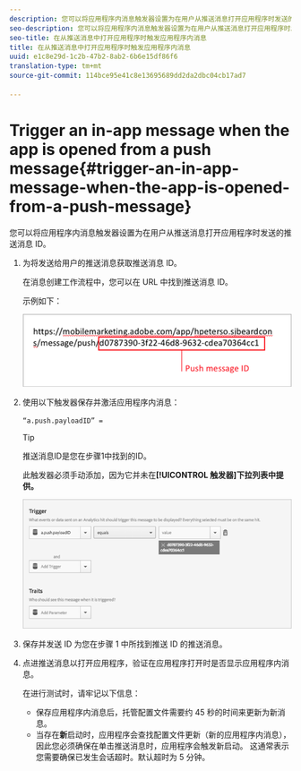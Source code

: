 ```yaml
---
description: 您可以将应用程序内消息触发器设置为在用户从推送消息打开应用程序时发送的推送消息 ID。
seo-description: 您可以将应用程序内消息触发器设置为在用户从推送消息打开应用程序时发送的推送消息 ID。
seo-title: 在从推送消息中打开应用程序时触发应用程序内消息
title: 在从推送消息中打开应用程序时触发应用程序内消息
uuid: e1c8e29d-1c2b-47b2-8ab2-6b6e15df86f6
translation-type: tm+mt
source-git-commit: 114bce95e41c8e13695689dd2da2dbc04cb17ad7

---
```



# Trigger an in-app message when the app is opened from a push message{#trigger-an-in-app-message-when-the-app-is-opened-from-a-push-message}

您可以将应用程序内消息触发器设置为在用户从推送消息打开应用程序时发送的推送消息 ID。

1. 为将发送给用户的推送消息获取推送消息 ID。

   在消息创建工作流程中，您可以在 URL 中找到推送消息 ID。

   示例如下：

   ![](assets/brandon_task1.png)

1. 使用以下触发器保存并激活应用程序内消息：

   `“a.push.payloadID” =`

   >[!TIP]
   >
   >推送消息ID是您在步骤1中找到的ID。

   此触发器必须手动添加，因为它并未在&#x200B;**[!UICONTROL 触发器]下拉列表中提供。**

   ![](assets/brandon_task2.png)

1. 保存并发送 ID 为您在步骤 1 中所找到推送 ID 的推送消息。
1. 点进推送消息以打开应用程序，验证在应用程序打开时是否显示应用程序内消息。

   在进行测试时，请牢记以下信息：

   * 保存应用程序内消息后，托管配置文件需要约 45 秒的时间来更新为新消息。
   * 当存在&#x200B;**新**&#x200B;启动时，应用程序会查找配置文件更新（新的应用程序内消息），因此您必须确保在单击推送消息时，应用程序会触发新启动。
   这通常表示您需要确保已发生会话超时。默认超时为 5 分钟。

